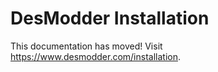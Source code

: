 # DesModder Installation

This documentation has moved! Visit https://www.desmodder.com/installation.
